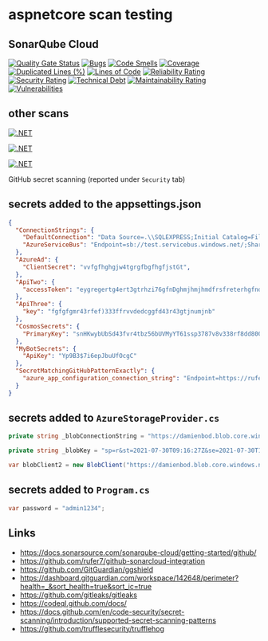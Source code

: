 # aspnetcore scan testing

## SonarQube Cloud

[![Quality Gate Status](https://sonarcloud.io/api/project_badges/measure?project=damienbod_aspnetcore-scan-testing&metric=alert_status)](https://sonarcloud.io/summary/overall?id=damienbod_aspnetcore-scan-testing)
[![Bugs](https://sonarcloud.io/api/project_badges/measure?project=damienbod_aspnetcore-scan-testing&metric=bugs)](https://sonarcloud.io/summary/overall?id=damienbod_aspnetcore-scan-testing)
[![Code Smells](https://sonarcloud.io/api/project_badges/measure?project=damienbod_aspnetcore-scan-testing&metric=code_smells)](https://sonarcloud.io/summary/overall?id=damienbod_aspnetcore-scan-testing)
[![Coverage](https://sonarcloud.io/api/project_badges/measure?project=damienbod_aspnetcore-scan-testing&metric=coverage)](https://sonarcloud.io/summary/overall?id=damienbod_aspnetcore-scan-testing)
[![Duplicated Lines (%)](https://sonarcloud.io/api/project_badges/measure?project=damienbod_aspnetcore-scan-testing&metric=duplicated_lines_density)](https://sonarcloud.io/summary/overall?id=damienbod_aspnetcore-scan-testing)
[![Lines of Code](https://sonarcloud.io/api/project_badges/measure?project=damienbod_aspnetcore-scan-testing&metric=ncloc)](https://sonarcloud.io/summary/overall?id=damienbod_aspnetcore-scan-testing)
[![Reliability Rating](https://sonarcloud.io/api/project_badges/measure?project=damienbod_aspnetcore-scan-testing&metric=reliability_rating)](https://sonarcloud.io/summary/overall?id=damienbod_aspnetcore-scan-testing)
[![Security Rating](https://sonarcloud.io/api/project_badges/measure?project=damienbod_aspnetcore-scan-testing&metric=security_rating)](https://sonarcloud.io/summary/overall?id=damienbod_aspnetcore-scan-testing)
[![Technical Debt](https://sonarcloud.io/api/project_badges/measure?project=damienbod_aspnetcore-scan-testing&metric=sqale_index)](https://sonarcloud.io/summary/overall?id=damienbod_aspnetcore-scan-testing)
[![Maintainability Rating](https://sonarcloud.io/api/project_badges/measure?project=damienbod_aspnetcore-scan-testing&metric=sqale_rating)](https://sonarcloud.io/summary/overall?id=damienbod_aspnetcore-scan-testing)
[![Vulnerabilities](https://sonarcloud.io/api/project_badges/measure?project=damienbod_aspnetcore-scan-testing&metric=vulnerabilities)](https://sonarcloud.io/summary/overall?id=damienbod_aspnetcore-scan-testing)

## other scans

[![.NET](https://github.com/damienbod/aspnetcore-scan-testing/actions/workflows/dotnet-gitguardian.yml/badge.svg)](https://github.com/damienbod/aspnetcore-scan-testing/actions/workflows/dotnet-gitguardian.yml)

[![.NET](https://github.com/damienbod/aspnetcore-scan-testing/actions/workflows/dotnet-gitleaks.yml/badge.svg)](https://github.com/damienbod/aspnetcore-scan-testing/actions/workflows/dotnet-gitleaks.yml)

[![.NET](https://github.com/damienbod/aspnetcore-scan-testing/actions/workflows/trufflehog.yml/badge.svg)](https://github.com/damienbod/aspnetcore-scan-testing/actions/workflows/trufflehog.yml)

GitHub secret scanning (reported under `Security` tab)

## secrets added to the appsettings.json

```json
{
  "ConnectionStrings": {
    "DefaultConnection": "Data Source=.\\SQLEXPRESS;Initial Catalog=FilesDescriptionAzureStorage;Integrated Security=True;Connect Timeout=30;Encrypt=False;TrustServerCertificate=False;ApplicationIntent=ReadWrite;MultiSubnetFailover=False",
    "AzureServiceBus": "Endpoint=sb://test.servicebus.windows.net/;SharedAccessKeyName=RootManageSharedAccessKey;SharedAccessKey=h1fdfdgfjnhmcvbtz65h65hn6hgeb"
  },
  "AzureAd": {
    "ClientSecret": "vvfgfhghgjw4tgrgfbgfhgfjstGt",
  },
  "ApiTwo": {
    "accessToken": "eygregertg4ert3gtrhzi76gfnDghmjhmjhmdfrsfreterhgfndghvbfvb"
  },
  "ApiThree": {
    "key": "fgfgfgmr43rfef)333ffrvvdedcggfd43r43gtjnumjnb"
  },
  "CosmosSecrets": {
    "PrimaryKey": "snHKwybUbSd43fvr4tbz56bUVMyYT61ssp3787v8v338rf8dd80003f3cf2ddc3r3w=="
  },
  "MyBotSecrets": {
    "ApiKey": "Yp9B3$7i6epJbuUfOcgC"
  },
  "SecretMatchingGitHubPatternExactly": {
    "azure_app_configuration_connection_string": "Endpoint=https://rufer7-app-config.azconfig.io;Id=Rzwa;Secret=2j0xmEQpVWhIrXfjRoKpjtNXQzblP9dgNR9fLFa8rePX31E7s87AJQQJ99BDACYeBjFCQ7wWAAACAZACMRzn"
  }
}
```

## secrets added to `AzureStorageProvider.cs`

```csharp
private string _blobConnectionString = "https://damienbod.blob.core.windows.net/nick?sp=r&st=2021-07-30T09:16:27Z&se=2021-07-30T17:16:27Z&spr=https&sv=2020-09-04&sr=c&sig=2wde34frfr21123456zZTjPO%2B2UstoxD349vchg5078145421E75tfDKJOs%3D";

private string _blobKey = "sp=r&st=2021-07-30T09:16:27Z&se=2021-07-30T17:16:27Z&spr=https&sv=2020-08-04&sr=c&sig=vVK1BqcbgDUDVzZTjPO%2B2Ushfdfd33435t3899oNJEPlTQDKJOs%3D";

var blobClient2 = new BlobClient("https://damienbod.blob.core.windows.net/wow-blog?sp=r&st=2021-07-30T09:16:27Z&se=2021-07-30T17:16:27Z&spr=https&sv=2020-08-04&sr=c&sig=vV234566561B543frfrth654e2dej&9)TjPO%2B2UstoxDqN0788kd34md875WdDuPl98w23KJOs%3D", "damienbod", "fdfdf");
```

## secrets added to `Program.cs`

```csharp
var password = "admin1234";
```

## Links

- https://docs.sonarsource.com/sonarqube-cloud/getting-started/github/
- https://github.com/rufer7/github-sonarcloud-integration
- https://github.com/GitGuardian/ggshield
- https://dashboard.gitguardian.com/workspace/142648/perimeter?health=_&sort_health=true&sort_ic=true
- https://github.com/gitleaks/gitleaks
- https://codeql.github.com/docs/
- https://docs.github.com/en/code-security/secret-scanning/introduction/supported-secret-scanning-patterns
- https://github.com/trufflesecurity/trufflehog
